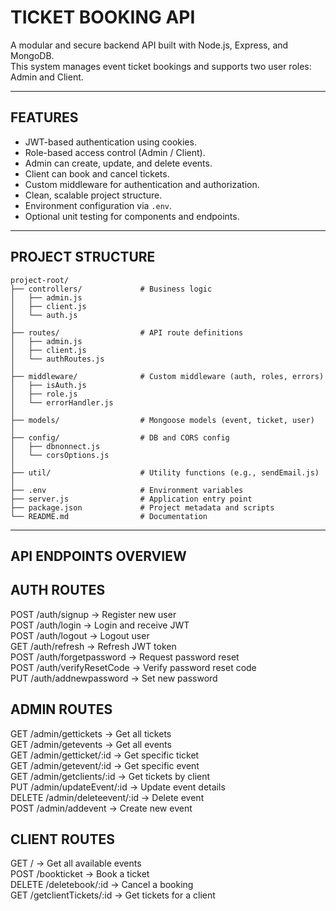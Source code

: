 TICKET BOOKING API
===================

A modular and secure backend API built with Node.js, Express, and MongoDB.  
This system manages event ticket bookings and supports two user roles: Admin and Client.

------------------------
FEATURES
------------------------

- JWT-based authentication using cookies.
- Role-based access control (Admin / Client).
- Admin can create, update, and delete events.
- Client can book and cancel tickets.
- Custom middleware for authentication and authorization.
- Clean, scalable project structure.
- Environment configuration via `.env`.
- Optional unit testing for components and endpoints.

------------------------
PROJECT STRUCTURE
------------------------

```
project-root/
├── controllers/             # Business logic
│   ├── admin.js
│   ├── client.js
│   └── auth.js
│
├── routes/                  # API route definitions
│   ├── admin.js
│   ├── client.js
│   └── authRoutes.js
│
├── middleware/              # Custom middleware (auth, roles, errors)
│   ├── isAuth.js
│   ├── role.js
│   └── errorHandler.js
│
├── models/                  # Mongoose models (event, ticket, user)
│
├── config/                  # DB and CORS config
│   ├── dbnonnect.js
│   └── corsOptions.js
│
├── util/                    # Utility functions (e.g., sendEmail.js)
│
├── .env                     # Environment variables
├── server.js                # Application entry point
├── package.json             # Project metadata and scripts
└── README.md                # Documentation
```

------------------------
API ENDPOINTS OVERVIEW
------------------------

AUTH ROUTES
-----------
POST    /auth/signup                →  Register new user  
POST    /auth/login                 →  Login and receive JWT  
POST    /auth/logout                →  Logout user  
GET     /auth/refresh               →  Refresh JWT token  
POST    /auth/forgetpassword        →  Request password reset  
POST    /auth/verifyResetCode       →  Verify password reset code  
PUT     /auth/addnewpassword        →  Set new password  

ADMIN ROUTES
------------
GET     /admin/gettickets           →  Get all tickets  
GET     /admin/getevents            →  Get all events  
GET     /admin/getticket/:id        →  Get specific ticket  
GET     /admin/getevent/:id         →  Get specific event  
GET     /admin/getclients/:id       →  Get tickets by client  
PUT     /admin/updateEvent/:id      →  Update event details  
DELETE  /admin/deleteevent/:id      →  Delete event  
POST    /admin/addevent             →  Create new event  

CLIENT ROUTES
-------------
GET     /                          →  Get all available events  
POST    /bookticket                →  Book a ticket  
DELETE  /deletebook/:id            →  Cancel a booking  
GET     /getclientTickets/:id      →  Get tickets for a client  
